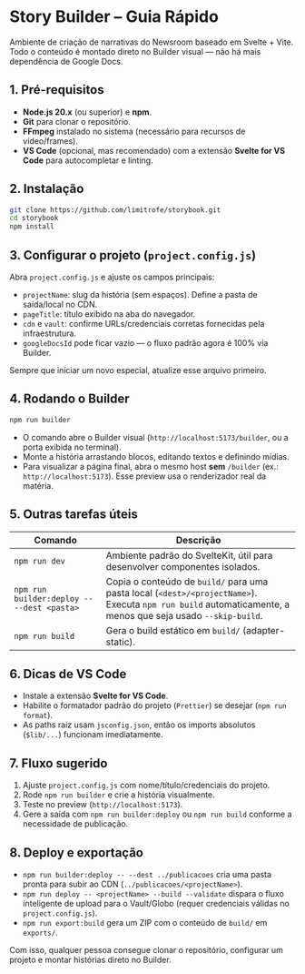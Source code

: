 # Story Builder – Guia Rápido

Ambiente de criação de narrativas do Newsroom baseado em Svelte + Vite. Todo o conteúdo é montado direto no Builder visual — não há mais dependência de Google Docs.

## 1. Pré-requisitos

- **Node.js 20.x** (ou superior) e **npm**.
- **Git** para clonar o repositório.
- **FFmpeg** instalado no sistema (necessário para recursos de vídeo/frames).
- **VS Code** (opcional, mas recomendado) com a extensão **Svelte for VS Code** para autocompletar e linting.

## 2. Instalação

```bash
git clone https://github.com/limitrofe/storybook.git
cd storybook
npm install
```

## 3. Configurar o projeto (`project.config.js`)

Abra `project.config.js` e ajuste os campos principais:

- `projectName`: slug da história (sem espaços). Define a pasta de saída/local no CDN.
- `pageTitle`: título exibido na aba do navegador.
- `cdn` e `vault`: confirme URLs/credenciais corretas fornecidas pela infraestrutura.
- `googleDocsId` pode ficar vazio — o fluxo padrão agora é 100% via Builder.

Sempre que iniciar um novo especial, atualize esse arquivo primeiro.

## 4. Rodando o Builder

```bash
npm run builder
```

- O comando abre o Builder visual (`http://localhost:5173/builder`, ou a porta exibida no terminal).
- Monte a história arrastando blocos, editando textos e definindo mídias.
- Para visualizar a página final, abra o mesmo host **sem** `/builder` (ex.: `http://localhost:5173`). Esse preview usa o renderizador real da matéria.

## 5. Outras tarefas úteis

| Comando                                    | Descrição                                                                                                                                                   |
| ------------------------------------------ | ----------------------------------------------------------------------------------------------------------------------------------------------------------- |
| `npm run dev`                              | Ambiente padrão do SvelteKit, útil para desenvolver componentes isolados.                                                                                   |
| `npm run builder:deploy -- --dest <pasta>` | Copia o conteúdo de `build/` para uma pasta local (`<dest>/<projectName>`). Executa `npm run build` automaticamente, a menos que seja usado `--skip-build`. |
| `npm run build`                            | Gera o build estático em `build/` (adapter-static).                                                                                                         |

## 6. Dicas de VS Code

- Instale a extensão **Svelte for VS Code**.
- Habilite o formatador padrão do projeto (`Prettier`) se desejar (`npm run format`).
- As paths raiz usam `jsconfig.json`, então os imports absolutos (`$lib/...`) funcionam imediatamente.

## 7. Fluxo sugerido

1. Ajuste `project.config.js` com nome/título/credenciais do projeto.
2. Rode `npm run builder` e crie a história visualmente.
3. Teste no preview (`http://localhost:5173`).
4. Gere a saída com `npm run builder:deploy` ou `npm run build` conforme a necessidade de publicação.

## 8. Deploy e exportação

- `npm run builder:deploy -- --dest ../publicacoes` cria uma pasta pronta para subir ao CDN (`../publicacoes/<projectName>`).
- `npm run deploy -- <projectName> --build --validate` dispara o fluxo inteligente de upload para o Vault/Globo (requer credenciais válidas no `project.config.js`).
- `npm run export:build` gera um ZIP com o conteúdo de `build/` em `exports/`.

Com isso, qualquer pessoa consegue clonar o repositório, configurar um projeto e montar histórias direto no Builder.
